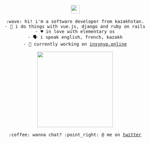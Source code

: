 <p align="center">
  <img src="https://user-images.githubusercontent.com/5679180/79618120-0daffb80-80be-11ea-819e-d2b0fa904d07.gif" width="27px">
  <br><br>
  <samp>
    :wave: hi! i'm a software developer from kazakhstan.<br>
         - 🔌️ i do things with vue.js, django and ruby on rails<br>
         - ♥️ in love with elementary os<br>
         - 🗣️ i speak english, french, kazakh<br>
         - 🔭 currently working on <a href="http://insynyp.online">insynyp.online</a><br><br>
    <img src="https://i.imgur.com/kdKhgx6.gif" width="240px" align="center">
    <br><br>:coffee: wanna chat? :point_right: @ me on <a href="https://twitter.com/zshanabek">twitter</a>
  </samp>
</p>
